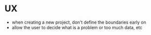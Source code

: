 # UX

- when creating a new project, don't define the boundaries early on
- allow the user to decide what is a problem or too much data, etc
